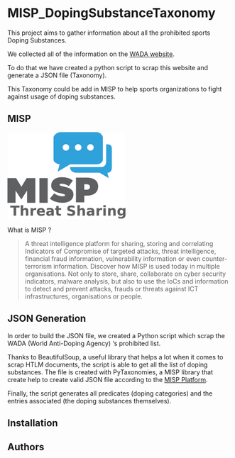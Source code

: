 # MISP_DopingSubstanceTaxonomy

This project aims to gather information about all the prohibited sports Doping Substances. 

We collected all of the information on the [WADA website](https://www.wada-ama.org/en/prohibited-list).

To do that we have created a python script to scrap this website and generate a JSON file (Taxonomy).

This Taxonomy could be add in MISP to help sports organizations to fight against usage of doping substances.

## MISP

![logo](Misp-logo.png)

What is MISP ?

>A threat intelligence platform for sharing, storing and correlating 
Indicators of Compromise of targeted attacks, threat intelligence, 
financial fraud information, vulnerability information or even 
counter-terrorism information. Discover how MISP is used today in 
multiple organisations. Not only to store, share, collaborate on cyber 
security indicators, malware analysis, but also to use the IoCs and 
information to detect and prevent attacks, frauds or threats against ICT
 infrastructures, organisations or people.

## JSON Generation

In order to build the JSON file, we created a Python script which scrap the WADA (World Anti-Doping Agency) ‘s prohibited list.

Thanks to BeautifulSoup, a useful library that helps a lot when it comes to scrap HTLM documents, the script is able to get all the list of doping substances.
The file is created with PyTaxonomies, a MISP library that create help to create valid JSON file according to the [MISP Platform](https://www.misp-project.org/taxonomies.html#_misp_taxonomies).

Finally, the script generates all predicates (doping categories) and the entries associated (the doping substances themselves).

## Installation

## Authors

